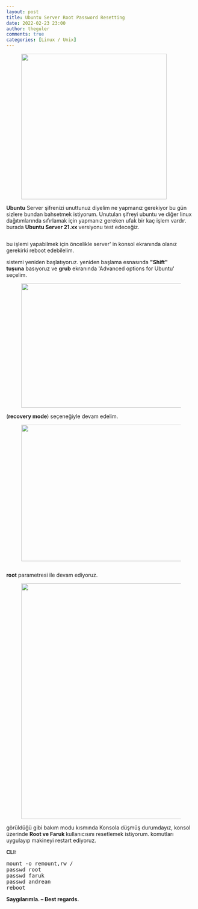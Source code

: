 ```yaml
---
layout: post
title: Ubuntu Server Root Password Resetting
date: 2022-02-23 23:00
author: theguler
comments: true
categories: [Linux / Unix]
---
```

<!-- wp:image {"id":1950,"width":"386px","height":"auto","aspectRatio":"1.502824858757062","sizeSlug":"large","linkDestination":"none"} -->
<figure class="wp-block-image size-large is-resized"><img src="https://farukguler.com/assets/post_images/password.webp?w=600" alt="" class="wp-image-1950" style="aspect-ratio:1.502824858757062;width:386px;height:auto" /></figure>
<!-- /wp:image -->

<!-- wp:paragraph -->
<p><strong>Ubuntu</strong>&nbsp;Server şifrenizi unuttunuz diyelim ne yapmanız gerekiyor bu gün sizlere bundan bahsetmek istiyorum. Unutulan şifreyi ubuntu ve diğer linux dağıtımlarında sıfırlamak için yapmanız gereken ufak bir kaç işlem vardır. burada <strong>Ubuntu Server 21.xx </strong>versiyonu test edeceğiz.</p>
<!-- /wp:paragraph -->

<!-- wp:image {"id":1979,"sizeSlug":"large","linkDestination":"none"} -->
<figure class="wp-block-image size-large"><img src="https://farukguler.com/assets/post_images/u1.png?w=783" alt="" class="wp-image-1979" /></figure>
<!-- /wp:image -->

<!-- wp:paragraph -->
<p>bu işlemi yapabilmek için öncelikle server' in konsol ekranında olanız gerekirki reboot edebilelim.</p>
<!-- /wp:paragraph -->

<!-- wp:paragraph -->
<p>sistemi yeniden başlatıyoruz. yeniden başlama esnasında&nbsp;<strong>"Shift" tuşuna</strong>&nbsp;basıyoruz ve&nbsp;<strong>grub</strong>&nbsp;ekranında 'Advanced options for Ubuntu' seçelim.</p>
<!-- /wp:paragraph -->

<!-- wp:image {"id":1981,"width":"580px","height":"330px","sizeSlug":"large","linkDestination":"none"} -->
<figure class="wp-block-image size-large is-resized"><img src="https://farukguler.com/assets/post_images/u2.png?w=769" alt="" class="wp-image-1981" style="width:580px;height:330px" /></figure>
<!-- /wp:image -->

<!-- wp:paragraph -->
<p>(<strong>recovery mode</strong>) seçeneğiyle devam edelim.</p>
<!-- /wp:paragraph -->

<!-- wp:image {"id":1983,"width":"601px","height":"362px","sizeSlug":"large","linkDestination":"none"} -->
<figure class="wp-block-image size-large is-resized"><img src="https://farukguler.com/assets/post_images/u3.png?w=674" alt="" class="wp-image-1983" style="width:601px;height:362px" /></figure>
<!-- /wp:image -->

<!-- wp:image {"id":1985,"sizeSlug":"large","linkDestination":"none"} -->
<figure class="wp-block-image size-large"><img src="https://farukguler.com/assets/post_images/u4.png?w=823" alt="" class="wp-image-1985" /></figure>
<!-- /wp:image -->

<!-- wp:paragraph -->
<p><strong>root</strong> parametresi ile devam ediyoruz.</p>
<!-- /wp:paragraph -->

<!-- wp:image {"id":1986,"width":"625px","height":"auto","sizeSlug":"large","linkDestination":"none"} -->
<figure class="wp-block-image size-large is-resized"><img src="https://farukguler.com/assets/post_images/u5.png?w=746" alt="" class="wp-image-1986" style="width:625px;height:auto" /></figure>
<!-- /wp:image -->

<!-- wp:paragraph -->
<p>görüldüğü gibi bakım modu kısmında Konsola düşmüş durumdayız, konsol üzerinde <strong>Root ve Faruk </strong>kullanıcısını resetlemek istiyorum. komutları uygulayıp makineyi restart ediyoruz.</p>
<!-- /wp:paragraph -->

<!-- wp:paragraph -->
<p><strong>CLI:</strong></p>
<!-- /wp:paragraph -->

<!-- wp:preformatted -->
<pre id="block-212c4770-1090-40f9-a3aa-882bb19bd474" class="wp-block-preformatted">mount -o remount,rw /<br>passwd root<br>passwd faruk<br>passwd andrean<br>reboot</pre>
<!-- /wp:preformatted -->

<!-- wp:paragraph -->
<p><strong>Saygılarımla. – Best regards.</strong></p>
<!-- /wp:paragraph -->
